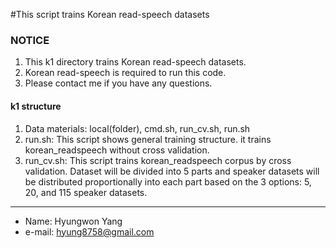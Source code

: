 #This script trains Korean read-speech datasets


### NOTICE
1. This k1 directory trains Korean read-speech datasets.
2. Korean read-speech is required to run this code.
2. Please contact me if you have any questions.


#### k1 structure
1. Data materials: local(folder), cmd.sh, run_cv.sh, run.sh
2. run.sh: This script shows general training structure. it trains korean_readspeech without cross validation.
3. run_cv.sh: This script trains korean_readspeech corpus by cross validation. Dataset will be divided into 5 parts and speaker datasets will be distributed proportionally into each part based on the 3 options: 5, 20, and 115 speaker datasets.


-----
- Name: Hyungwon Yang
- e-mail: hyung8758@gmail.com
